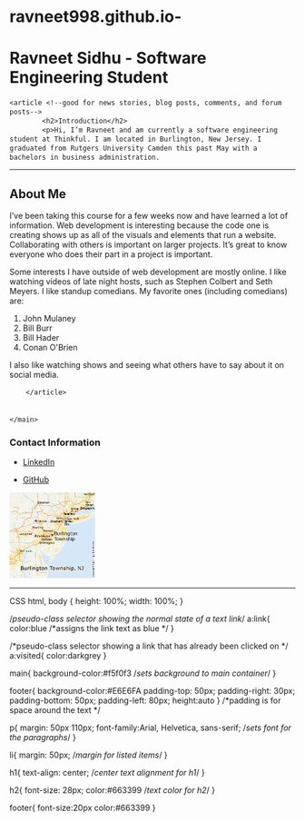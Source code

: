 # ravneet998.github.io-
<!DOCTYPE html>
<html>

<!--container for the metadata of an html document-->
<head>
  <meta charset="utf-8">
  <meta name="viewport" content="width=device-width">
  <title>Portfolio Web Page</title>
  <link href="style.css" rel="stylesheet" type="text/css" />
</head>


<!--has all of the content for the document-->
<body>
  <h1> <!--header-->
  Ravneet Sidhu - Software Engineering Student
  <script src="script.js"></script>
</h1>

<!--main container has all of the main content of a web page-->
<main>

    <article <!--good for news stories, blog posts, comments, and forum posts-->
			<h2>Introduction</h2>
			<p>Hi, I’m Ravneet and am currently a software engineering student at Thinkful. I am located in Burlington, New Jersey. I graduated from Rutgers University Camden this past May with a bachelors in business administration. 
</p> <!--for paragraphs-->

<hr> <!--horizontal rule used to divide content-->
    <h2>About Me</h2><!--smaller header than h1-->
  <p>I’ve been taking this course for a few weeks now and have learned a lot of information. Web development is interesting because the code one is creating shows up as all of the visuals and elements that run a website. Collaborating with others is important on larger projects. It’s great to know everyone who does their part in a project is important. 
</p>

  <p>Some interests I have outside of web development are mostly online. I like watching videos of late night hosts, such as Stephen Colbert and Seth Meyers. I like standup comedians. My favorite ones (including comedians) are: 
    <ol> <!--creates an ordered list-->
    <li>John Mulaney</li> <!--items in the list-->
    <li>Bill Burr</li>
    <li>Bill Hader</li>
    <li>Conan O'Brien</li>
</ol>
      
<p>I also like watching shows and seeing what others have to say about it on social media. </p>
      
		</article>

  
	</main>

  <footer> <!--container for links, legal details, or about the web page content-->
    <h3>Contact Information</h3>
    <p> 
<ul>    <li> <a href/"https://www.linkedin.com/in/ravneet-sidhu-57a48b168">LinkedIn</a> </li> </p>
        <p> <li> <a href="https://github.com/ravneet998">GitHub</a </li> <!--create a link and use pseudo-classes-->
</ul> 
    </p>

<img src="Burlington.png" width="30%"/> <!--inserts image-->
    
</footer>
  
  <script src="https://replit.com/public/js/replit-badge.js" theme="blue" defer></script> 
</body>

</html>

_____________________________________________________________________________________________________
CSS
html, body {
  height: 100%;
  width: 100%;
}

/*pseudo-class selector showing the normal state of a text link*/
a:link{
  color:blue /*assigns the link text as blue */
}

/*pseudo-class selector showing a link that has already been clicked on */
a:visited{
  color:darkgrey
}

main{
  background-color:#f5f0f3 /*sets background to main container*/
}

footer{
  background-color:#E6E6FA
  padding-top: 50px;
  padding-right: 30px;
  padding-bottom: 50px;
  padding-left: 80px;
  height:auto
}
/*padding is for space around the text */

p{
  margin: 50px 110px;
  font-family:Arial, Helvetica, sans-serif; /*sets font for the paragraphs*/
}

li{
  margin: 50px; /*margin for listed items*/
}

h1{
  text-align: center; /*center text alignment for h1*/
}

h2{
  font-size: 28px;
  color:#663399 /*text color for h2*/
}

footer{
  font-size:20px
  color:#663399
}
